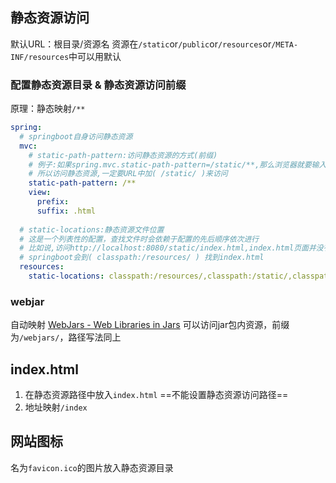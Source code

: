 ## 静态资源访问
默认URL：根目录/资源名
资源在`/static`or`/public`or`/resources`or`/META-INF/resources`中可以用默认
### 配置静态资源目录 & 静态资源访问前缀
原理：静态映射`/**`
```yml
spring:
  # springboot自身访问静态资源
  mvc:
    # static-path-pattern:访问静态资源的方式(前缀)
    # 例子:如果spring.mvc.static-path-pattern=/static/**,那么浏览器就要输入http://localhost:8080/static/index.html
    # 所以访问静态资源,一定要URL中加( /static/ )来访问
    static-path-pattern: /**
    view:
      prefix:
      suffix: .html
	  
  # static-locations:静态资源文件位置
  # 这是一个列表性的配置，查找文件时会依赖于配置的先后顺序依次进行
  # 比如说,访问http://localhost:8080/static/index.html,index.html页面并没有真正的在static目录下,但是
  # springboot会到( classpath:/resources/ ) 找到index.html
  resources:
    static-locations: classpath:/resources/,classpath:/static/,classpath:/template
```
### webjar
自动映射
[WebJars - Web Libraries in Jars](https://www.webjars.org/)
可以访问jar包内资源，前缀为`/webjars/`，路径写法同上
## index.html
1. 在静态资源路径中放入`index.html`
==不能设置静态资源访问路径==
2. 地址映射`/index`
## 网站图标
名为`favicon.ico`的图片放入静态资源目录
